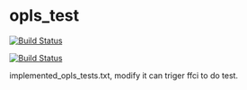 # opls_test

[![Build Status](http://student20.metamds.org/hooks/)](http://student20.metamds.org/account/github/hooks/)

[![Build Status](http://student20.metamds.org/hooks)](http://student20.metamds.org/account/github/hooks/)

implemented_opls_tests.txt, modify it can triger ffci to do test.